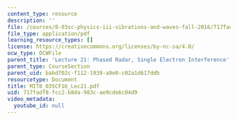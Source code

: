 ```yaml
---
content_type: resource
description: ''
file: /courses/8-03sc-physics-iii-vibrations-and-waves-fall-2016/717fadf8fcc2b8da983cae9cde6c04d9_MIT8_03SCF16_Lec21.pdf
file_type: application/pdf
learning_resource_types: []
license: https://creativecommons.org/licenses/by-nc-sa/4.0/
ocw_type: OCWFile
parent_title: 'Lecture 21: Phased Radar, Single Electron Interference'
parent_type: CourseSection
parent_uid: babd702c-f112-1939-a9e0-c02a1d617ddb
resourcetype: Document
title: MIT8_03SCF16_Lec21.pdf
uid: 717fadf8-fcc2-b8da-983c-ae9cde6c04d9
video_metadata:
  youtube_id: null
---
```

